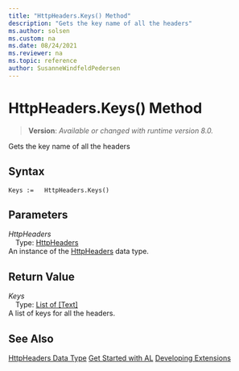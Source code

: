 ```yaml
---
title: "HttpHeaders.Keys() Method"
description: "Gets the key name of all the headers"
ms.author: solsen
ms.custom: na
ms.date: 08/24/2021
ms.reviewer: na
ms.topic: reference
author: SusanneWindfeldPedersen
---
```

[//]: # (START>DO_NOT_EDIT)
[//]: # (IMPORTANT:Do not edit any of the content between here and the END>DO_NOT_EDIT.)
[//]: # (Any modifications should be made in the .xml files in the ModernDev repo.)
# HttpHeaders.Keys() Method
> **Version**: _Available or changed with runtime version 8.0._

Gets the key name of all the headers


## Syntax
```AL
Keys :=   HttpHeaders.Keys()
```

## Parameters
*HttpHeaders*  
&emsp;Type: [HttpHeaders](httpheaders-data-type.md)  
An instance of the [HttpHeaders](httpheaders-data-type.md) data type.  

## Return Value
*Keys*  
&emsp;Type: [List of [Text]](../list/list-data-type.md)  
A list of keys for all the headers.


[//]: # (IMPORTANT: END>DO_NOT_EDIT)
## See Also
[HttpHeaders Data Type](httpheaders-data-type.md)
[Get Started with AL](../../devenv-get-started.md)
[Developing Extensions](../../devenv-dev-overview.md)